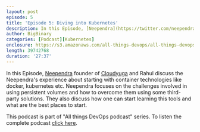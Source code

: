 ```yaml
---
layout: post
episode: 5
title: 'Episode 5: Diving into Kubernetes'
description: In this Episode, [Neependra](https://twitter.com/neependra) founder of [cloudyuga](https://cloudyuga.guru/) and Rahul discuss about the Neependra's experince into starting with container technolgies like docker, kubernetes etc.
author: BigBinary
categories: [Podcast][Kubernetes]
enclosure: https://s3.amazonaws.com/all-things-devops/all-things-devops-episode-5.mp3
length: 39742768
duration: '27:37'
---
```


In this Episode, [Neependra](https://twitter.com/neependra) founder of [Cloudyuga](https://cloudyuga.guru/) and Rahul discuss the Neependra's experience about starting with container technologies like docker, kubernetes etc. Neependra focuses on the challenges involved in using persistent volumes and how to overcome them using some third-party solutions. They also discuss how one can start learning this tools and what are the best places to start.

This podcast is part of "All things DevOps podcast" series. To listen the complete podcast  [click here](https://allthingsdevops.bigbinary.com/2017/12/11/episode-5-diving-into-containers-and-kubernetes.html).